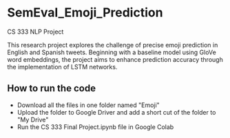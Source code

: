 # SemEval_Emoji_Prediction
CS 333 NLP Project

This research project explores the challenge of precise emoji prediction in English and Spanish tweets. Beginning with a baseline model using GloVe word embeddings, the project aims to enhance prediction accuracy through the implementation of LSTM networks.

## How to run the code
- Download all the files in one folder named "Emoji"
- Upload the folder to Google Driver and add a short cut of the folder to "My Drive"
- Run the CS 333 Final Project.ipynb file in Google Colab

